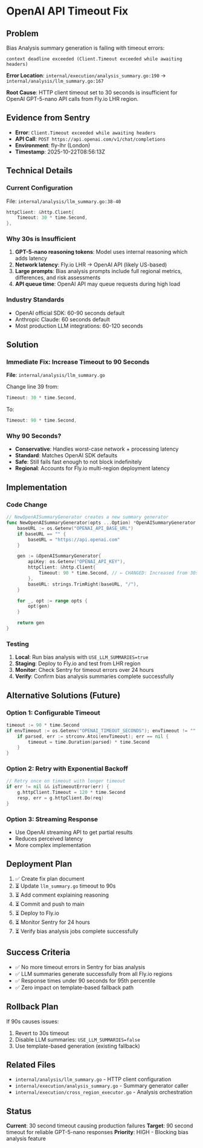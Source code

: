 # OpenAI API Timeout Fix

## Problem

Bias Analysis summary generation is failing with timeout errors:
```
context deadline exceeded (Client.Timeout exceeded while awaiting headers)
```

**Error Location**: `internal/execution/analysis_summary.go:190` → `internal/analysis/llm_summary.go:167`

**Root Cause**: HTTP client timeout set to 30 seconds is insufficient for OpenAI GPT-5-nano API calls from Fly.io LHR region.

## Evidence from Sentry

- **Error**: `Client.Timeout exceeded while awaiting headers`
- **API Call**: `POST https://api.openai.com/v1/chat/completions`
- **Environment**: fly-lhr (London)
- **Timestamp**: 2025-10-22T08:56:13Z

## Technical Details

### Current Configuration
File: `internal/analysis/llm_summary.go:38-40`
```go
httpClient: &http.Client{
    Timeout: 30 * time.Second,
},
```

### Why 30s is Insufficient

1. **GPT-5-nano reasoning tokens**: Model uses internal reasoning which adds latency
2. **Network latency**: Fly.io LHR → OpenAI API (likely US-based)
3. **Large prompts**: Bias analysis prompts include full regional metrics, differences, and risk assessments
4. **API queue time**: OpenAI API may queue requests during high load

### Industry Standards

- OpenAI official SDK: 60-90 seconds default
- Anthropic Claude: 60 seconds default
- Most production LLM integrations: 60-120 seconds

## Solution

### Immediate Fix: Increase Timeout to 90 Seconds

**File**: `internal/analysis/llm_summary.go`

Change line 39 from:
```go
Timeout: 30 * time.Second,
```

To:
```go
Timeout: 90 * time.Second,
```

### Why 90 Seconds?

- **Conservative**: Handles worst-case network + processing latency
- **Standard**: Matches OpenAI SDK defaults
- **Safe**: Still fails fast enough to not block indefinitely
- **Regional**: Accounts for Fly.io multi-region deployment latency

## Implementation

### Code Change

```go
// NewOpenAISummaryGenerator creates a new summary generator
func NewOpenAISummaryGenerator(opts ...Option) *OpenAISummaryGenerator {
    baseURL := os.Getenv("OPENAI_API_BASE_URL")
    if baseURL == "" {
        baseURL = "https://api.openai.com"
    }

    gen := &OpenAISummaryGenerator{
        apiKey: os.Getenv("OPENAI_API_KEY"),
        httpClient: &http.Client{
            Timeout: 90 * time.Second, // ← CHANGED: Increased from 30s for GPT-5-nano reasoning
        },
        baseURL: strings.TrimRight(baseURL, "/"),
    }

    for _, opt := range opts {
        opt(gen)
    }

    return gen
}
```

### Testing

1. **Local**: Run bias analysis with `USE_LLM_SUMMARIES=true`
2. **Staging**: Deploy to Fly.io and test from LHR region
3. **Monitor**: Check Sentry for timeout errors over 24 hours
4. **Verify**: Confirm bias analysis summaries complete successfully

## Alternative Solutions (Future)

### Option 1: Configurable Timeout
```go
timeout := 90 * time.Second
if envTimeout := os.Getenv("OPENAI_TIMEOUT_SECONDS"); envTimeout != "" {
    if parsed, err := strconv.Atoi(envTimeout); err == nil {
        timeout = time.Duration(parsed) * time.Second
    }
}
```

### Option 2: Retry with Exponential Backoff
```go
// Retry once on timeout with longer timeout
if err != nil && isTimeoutError(err) {
    g.httpClient.Timeout = 120 * time.Second
    resp, err = g.httpClient.Do(req)
}
```

### Option 3: Streaming Response
- Use OpenAI streaming API to get partial results
- Reduces perceived latency
- More complex implementation

## Deployment Plan

1. ✅ Create fix plan document
2. ⏳ Update `llm_summary.go` timeout to 90s
3. ⏳ Add comment explaining reasoning
4. ⏳ Commit and push to main
5. ⏳ Deploy to Fly.io
6. ⏳ Monitor Sentry for 24 hours
7. ⏳ Verify bias analysis jobs complete successfully

## Success Criteria

- ✅ No more timeout errors in Sentry for bias analysis
- ✅ LLM summaries generate successfully from all Fly.io regions
- ✅ Response times under 90 seconds for 95th percentile
- ✅ Zero impact on template-based fallback path

## Rollback Plan

If 90s causes issues:
1. Revert to 30s timeout
2. Disable LLM summaries: `USE_LLM_SUMMARIES=false`
3. Use template-based generation (existing fallback)

## Related Files

- `internal/analysis/llm_summary.go` - HTTP client configuration
- `internal/execution/analysis_summary.go` - Summary generator caller
- `internal/execution/cross_region_executor.go` - Analysis orchestration

## Status

**Current**: 30 second timeout causing production failures
**Target**: 90 second timeout for reliable GPT-5-nano responses
**Priority**: HIGH - Blocking bias analysis feature
